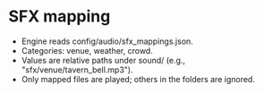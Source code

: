 # SFX mapping

- Engine reads config/audio/sfx_mappings.json.
- Categories: venue, weather, crowd.
- Values are relative paths under sound/ (e.g., "sfx/venue/tavern_bell.mp3").
- Only mapped files are played; others in the folders are ignored.
